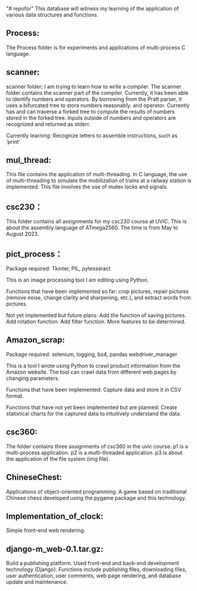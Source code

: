 "# repofor" 
This database will witness my learning of the application of various data structures and functions.

## Process:

The Process folder is for experiments and applications of multi-process C language.

## scanner:

scanner folder: I am trying to learn how to write a compiler. The scanner folder contains the scanner part of the compiler. Currently, it has been able to identify numbers and operators. By borrowing from the Pratt parser, it uses a bifurcated tree to store numbers reasonably. and operator. Currently has and can traverse a forked tree to compute the results of numbers stored in the forked tree. Inputs outside of numbers and operators are recognized and returned as stderr.

Currently learning: Recognize letters to assemble instructions, such as ‘print’

## mul_thread:

This file contains the application of multi-threading. In C language, the use of multi-threading to simulate the mobilization of trains at a railway station is implemented. This file involves the use of mutex locks and signals.

## csc230：
This folder contains all assignments for my csc230 course at UVIC. This is about the assembly language of ATmega2560. The time is from May to August 2023.

## pict_process：
Package required: Tkinter, PIL, pytesseract

This is an image processing tool I am editing using Python.

Functions that have been implemented so far: crop pictures, repair pictures (remove noise, change clarity and sharpening, etc.), and extract words from pictures. 

Not yet implemented but future plans: Add the function of saving pictures. Add rotation function. Add filter function. More features to be determined.

## Amazon_scrap:
Package required: selenium, logging, bs4, pandas webdriver_manager

This is a tool I wrote using Python to crawl product information from the Amazon website. The tool can crawl data from different web pages by changing parameters.

Functions that have been implemented: Capture data and store it in CSV format.

Functions that have not yet been implemented but are planned: Create statistical charts for the captured data to intuitively understand the data.

## csc360:
The folder contains three assignments of csc360 in the uvic course. p1 is a multi-process application. p2 is a multi-threaded application. p3 is about the application of the file system (img file).

## ChineseChest:
Applications of object-oriented programming. A game based on traditional Chinese chess developed using the pygame package and this technology.

## Implementation_of_clock:
Simple front-end web rendering.

## django-m_web-0.1.tar.gz:
Build a publishing platform. Used front-end and back-end development technology (Django). Functions include publishing files, downloading files, user authentication, user comments, web page rendering, and database update and maintenance.
